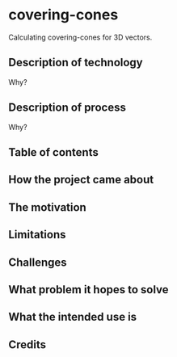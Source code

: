 # covering-cones
Calculating covering-cones for 3D vectors.

## Description of technology
Why?
## Description of process
Why?
## Table of contents

## How the project came about

## The motivation

## Limitations

## Challenges

## What problem it hopes to solve

## What the intended use is

## Credits

